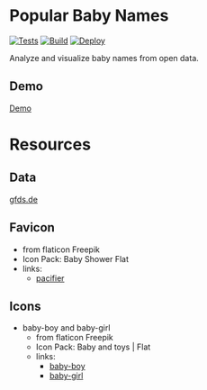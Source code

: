# Popular Baby Names

[![Tests](https://github.com/stolsky/popular-baby-names/actions/workflows/tests.yml/badge.svg)](https://github.com/stolsky/popular-baby-names/actions/workflows/tests.yml)
[![Build](https://github.com/stolsky/popular-baby-names/actions/workflows/build.yml/badge.svg)](https://github.com/stolsky/popular-baby-names/actions/workflows/build.yml)
[![Deploy](https://github.com/stolsky/popular-baby-names/actions/workflows/deploy.yml/badge.svg)](https://github.com/stolsky/popular-baby-names/actions/workflows/deploy.yml)

Analyze and visualize baby names from open data.

## Demo
[Demo](https://stolsky.github.io/popular-baby-names/dist/)

# Resources
## Data
[gfds.de](https://gfds.de/vornamen/beliebteste-vornamen/#topten)

## Favicon
* from flaticon Freepik
* Icon Pack: Baby Shower Flat
* links:
  * [pacifier](https://www.flaticon.com/free-icon/pacifier_2176673)
## Icons
* baby-boy and baby-girl
  * from flaticon Freepik
  * Icon Pack: Baby and toys | Flat
  * links:
    * [baby-boy](https://www.flaticon.com/free-icon/baby-boy_2608645)
    * [baby-girl](https://www.flaticon.com/free-icon/baby-girl_2608653)

